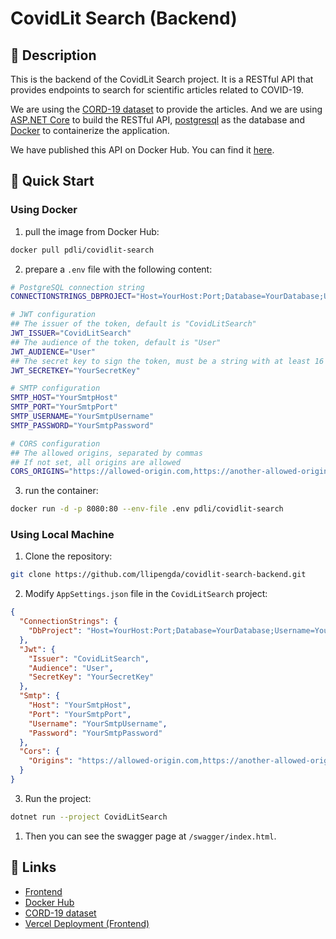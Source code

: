 # CovidLit Search (Backend)

## :book: Description

This is the backend of the CovidLit Search project. It is a RESTful API that provides endpoints to search for scientific articles related to COVID-19.

We are using the [CORD-19 dataset](https://www.kaggle.com/datasets/allen-institute-for-ai/CORD-19-research-challenge) to provide the articles. And we are using [ASP.NET Core](https://docs.microsoft.com/en-us/aspnet/core/?view=aspnetcore-5.0) to build the RESTful API, [postgresql](https://www.postgresql.org/) as the database and [Docker](https://www.docker.com/) to containerize the application.

We have published this API on Docker Hub. You can find it [here](https://hub.docker.com/r/pdli/covidlit-search).

## :rocket: Quick Start

### Using Docker

1. pull the image from Docker Hub:

```bash
docker pull pdli/covidlit-search
```

2. prepare a `.env` file with the following content:

```bash
# PostgreSQL connection string
CONNECTIONSTRINGS_DBPROJECT="Host=YourHost:Port;Database=YourDatabase;Username=YourDbUsername;Password=YourDbUserPassword;"

# JWT configuration
## The issuer of the token, default is "CovidLitSearch"
JWT_ISSUER="CovidLitSearch"
## The audience of the token, default is "User"
JWT_AUDIENCE="User"
## The secret key to sign the token, must be a string with at least 16 characters
JWT_SECRETKEY="YourSecretKey"

# SMTP configuration
SMTP_HOST="YourSmtpHost"
SMTP_PORT="YourSmtpPort"
SMTP_USERNAME="YourSmtpUsername"
SMTP_PASSWORD="YourSmtpPassword"

# CORS configuration
## The allowed origins, separated by commas
## If not set, all origins are allowed
CORS_ORIGINS="https://allowed-origin.com,https://another-allowed-origin.com"
```

3. run the container:

```bash
docker run -d -p 8080:80 --env-file .env pdli/covidlit-search
```

### Using Local Machine

1. Clone the repository:

```bash
git clone https://github.com/llipengda/covidlit-search-backend.git
```

2. Modify `AppSettings.json` file in the `CovidLitSearch` project:

```json
{
  "ConnectionStrings": {
    "DbProject": "Host=YourHost:Port;Database=YourDatabase;Username=YourDbUsername;Password=YourDbUserPassword;"
  },
  "Jwt": {
    "Issuer": "CovidLitSearch",
    "Audience": "User",
    "SecretKey": "YourSecretKey"
  },
  "Smtp": {
    "Host": "YourSmtpHost",
    "Port": "YourSmtpPort",
    "Username": "YourSmtpUsername",
    "Password": "YourSmtpPassword"
  },
  "Cors": {
    "Origins": "https://allowed-origin.com,https://another-allowed-origin.com"
  }
}
```

3. Run the project:

```bash
dotnet run --project CovidLitSearch
```

1. Then you can see the swagger page at `/swagger/index.html`.

## :link: Links

- [Frontend](https://github.com/llipengda/covidlit-search)
- [Docker Hub](https://hub.docker.com/r/pdli/covidlit-search)
- [CORD-19 dataset](https://www.kaggle.com/datasets/allen-institute-for-ai/CORD-19-research-challenge)
- [Vercel Deployment (Frontend)](https://covidlit-search.vercel.app/)